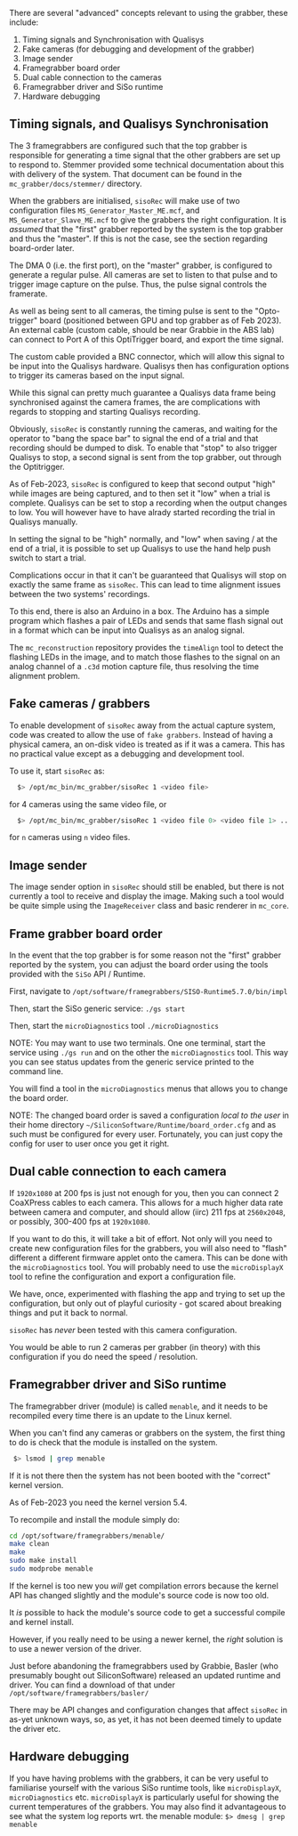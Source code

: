 There are several "advanced" concepts relevant to using the grabber, these include:


  1) Timing signals and Synchronisation with Qualisys
  2) Fake cameras (for debugging and development of the grabber)
  3) Image sender
  4) Framegrabber board order
  5) Dual cable connection to the cameras
  6) Framegrabber driver and SiSo runtime
  7) Hardware debugging


## Timing signals, and Qualisys Synchronisation

The 3 framegrabbers are configured such that the top grabber is responsible for generating a time signal that the other grabbers are set up to respond to. Stemmer provided some technical documentation about this with delivery of the system. That document can be found in the `mc_grabber/docs/stemmer/` directory.

When the grabbers are initialised, `sisoRec` will make use of two configuration files `MS_Generator_Master_ME.mcf`, and `MS_Generator_Slave_ME.mcf` to give the grabbers the right configuration. It is _assumed_ that the "first" grabber reported by the system is the top grabber and thus the "master". If this is not the case, see the section regarding board-order later.

The DMA 0 (i.e. the first port), on the "master" grabber, is configured to generate a regular pulse. All cameras are set to listen to that pulse and to trigger image capture on the pulse. Thus, the pulse signal controls the framerate.

As well as being sent to all cameras, the timing pulse is sent to the "Opto-trigger" board (positioned between GPU and top grabber as of Feb 2023). An external cable (custom cable, should be near Grabbie in the ABS lab) can connect to Port A of this OptiTrigger board, and export the time signal.

The custom cable provided a BNC connector, which will allow this signal to be input into the Qualisys hardware. Qualisys then has configuration options to trigger its cameras based on the input signal.

While this signal can pretty much guarantee a Qualisys data frame being synchronised against the camera frames, the are complications with regards to stopping and starting Qualisys recording.

Obviously, `sisoRec` is constantly running the cameras, and waiting for the operator to "bang the space bar" to signal the end of a trial and that recording should be dumped to disk. To enable that "stop" to also trigger Qualisys to stop, a second signal is sent from the top grabber, out through the Optitrigger.

As of Feb-2023, `sisoRec` is configured to keep that second output "high" while images are being captured, and to then set it "low" when a trial is complete. Qualisys can be set to stop a recording when the output changes to low. You will however have to have alrady started recording the trial in Qualisys manually.

In setting the signal to be "high" normally, and "low" when saving / at the end of a trial, it is possible to set up Qualisys to use the hand help push switch to start a trial.

Complications occur in that it can't be guaranteed that Qualisys will stop on exactly the same frame as `sisoRec`. This can lead to time alignment issues between the two systems' recordings.

To this end, there is also an Arduino in a box. The Arduino has a simple program which flashes a pair of LEDs and sends that same flash signal out in a format which can be input into Qualisys as an analog signal.

The `mc_reconstruction` repository provides the `timeAlign` tool to detect the flashing LEDs in the image, and to match those flashes to the signal on an analog channel of a `.c3d` motion capture file, thus resolving the time alignment problem.

## Fake cameras / grabbers

To enable development of `sisoRec` away from the actual capture system, code was created to allow the use of `fake grabbers`. Instead of having a physical camera, an on-disk video is treated as if it was a camera. This has no practical value except as a debugging and development tool.

To use it, start `sisoRec` as:

```bash
  $> /opt/mc_bin/mc_grabber/sisoRec 1 <video file>
```
for 4 cameras using the same video file, or

```bash
  $> /opt/mc_bin/mc_grabber/sisoRec 1 <video file 0> <video file 1> ... <video file n>
```

for `n` cameras using `n` video files.

## Image sender

The image sender option in `sisoRec` should still be enabled, but there is not currently a tool to receive and display the image. Making such a tool would be quite simple using the `ImageReceiver` class and basic renderer in `mc_core`.


## Frame grabber board order

In the event that the top grabber is for some reason not the "first" grabber reported by the system, you can adjust the board order using the tools provided with the `SiSo` API / Runtime.

First, navigate to `/opt/software/framegrabbers/SISO-Runtime5.7.0/bin/impl`

Then, start the SiSo generic service: `./gs start`

Then, start the `microDiagnostics` tool `./microDiagnostics`

NOTE: You may want to use two terminals. One one terminal, start the service using `./gs run` and on the other the `microDiagnostics` tool. This way you can see status updates from the generic service printed to the command line.

You will find a tool in the `microDiagnostics` menus that allows you to change the board order.

NOTE: The changed board order is saved a configuration _local to the user_ in their home directory `~/SiliconSoftware/Runtime/board_order.cfg` and as such must be configured for every user. Fortunately, you can just copy the config for user to user once you get it right.

## Dual cable connection to each camera

If `1920x1080` at 200 fps is just not enough for you, then you can connect 2 CoaXPress cables to each camera. This allows for a much higher data rate between camera and computer, and should allow (iirc)  211 fps at `2560x2048`, or possibly, 300-400 fps at `1920x1080`.

If you want to do this, it will take a bit of effort. Not only will you need to create new configuration files for the grabbers, you will also need to "flash" different a different firmware applet onto the camera. This can be done with the `microDiagnostics` tool. You will probably need to use the `microDisplayX` tool to refine the configuration and export a configuration file.

We have, once, experimented with flashing the app and trying to set up the configuration, but only out of playful curiosity - got scared about breaking things and put it back to normal.

`sisoRec` has _never_ been tested with this camera configuration.

You would be able to run 2 cameras per grabber (in theory) with this configuration if you do need the speed / resolution.

## Framegrabber driver and SiSo runtime

The framegrabber driver (module) is called `menable`, and it needs to be recompiled every time there is an update to the Linux kernel.

When you can't find any cameras or grabbers on the system, the first thing to do is check that the module is installed on the system.

```bash
 $> lsmod | grep menable
```

If it is not there then the system has not been booted with the "correct" kernel version.

As of Feb-2023 you need the kernel version 5.4.

To recompile and install the module simply do:

```bash
cd /opt/software/framegrabbers/menable/
make clean
make
sudo make install
sudo modprobe menable
```

If the kernel is too new you _will_ get compilation errors because the kernel API has changed slightly and the module's source code is now too old.

It _is_ possible to hack the module's source code to get a successful compile and kernel install.

However, if you really need to be using a newer kernel, the _right_ solution is to use a newer version of the driver.

Just before abandoning the framegrabbers used by Grabbie, Basler (who presumably bought out SiliconSoftware) released an updated runtime and driver. You can find a download of that under `/opt/software/framegrabbers/basler/`

There may be API changes and configuration changes that affect `sisoRec` in as-yet unknown ways, so, as yet, it has not been deemed timely to update the driver etc.

## Hardware debugging

If you have having problems with the grabbers, it can be very useful to familiarise yourself with the various SiSo runtime tools, like `microDisplayX`, `microDiagnostics` etc. `microDisplayX` is particularly useful for showing the current temperatures of the grabbers. You may also find it advantageous to see what the system log reports wrt. the menable module: `$> dmesg | grep menable`
